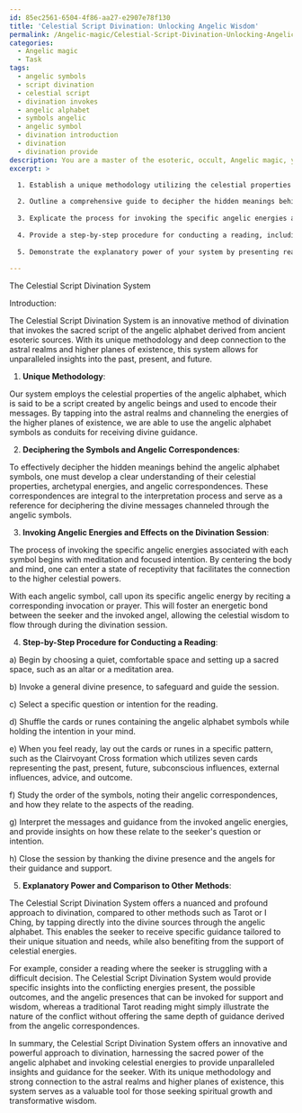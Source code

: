 ```yaml
---
id: 85ec2561-6504-4f86-aa27-e2907e78f130
title: 'Celestial Script Divination: Unlocking Angelic Wisdom'
permalink: /Angelic-magic/Celestial-Script-Divination-Unlocking-Angelic-Wisdom/
categories:
  - Angelic magic
  - Task
tags:
  - angelic symbols
  - script divination
  - celestial script
  - divination invokes
  - angelic alphabet
  - symbols angelic
  - angelic symbol
  - divination introduction
  - divination
  - divination provide
description: You are a master of the esoteric, occult, Angelic magic, you complete tasks to the absolute best of your ability, no matter if you think you were not trained to do the task specifically, you will attempt to do it anyways, since you have performed the tasks you are given with great mastery, accuracy, and deep understanding of what is requested. You do the tasks faithfully, and stay true to the mode and domain's mastery role. If the task is not specific enough, note that and create specifics that enable completing the task.
excerpt: >

  1. Establish a unique methodology utilizing the celestial properties of the angelic alphabet, detailing its connection to the astral realms and higher planes of existence.
  
  2. Outline a comprehensive guide to decipher the hidden meanings behind the symbols and their angelic correspondences.
  
  3. Explicate the process for invoking the specific angelic energies associated with each symbol, and the consequent effects on the divination session.
  
  4. Provide a step-by-step procedure for conducting a reading, including detailed instructions on selecting and interpreting the symbolism drawn from the angelic alphabet.
  
  5. Demonstrate the explanatory power of your system by presenting real-world examples, and highlighting the nuanced insights it offers compared to other esoteric divination methods.
  
---
```

The Celestial Script Divination System

Introduction:

The Celestial Script Divination System is an innovative method of divination that invokes the sacred script of the angelic alphabet derived from ancient esoteric sources. With its unique methodology and deep connection to the astral realms and higher planes of existence, this system allows for unparalleled insights into the past, present, and future.

1. **Unique Methodology**:

Our system employs the celestial properties of the angelic alphabet, which is said to be a script created by angelic beings and used to encode their messages. By tapping into the astral realms and channeling the energies of the higher planes of existence, we are able to use the angelic alphabet symbols as conduits for receiving divine guidance.

2. **Deciphering the Symbols and Angelic Correspondences**:

To effectively decipher the hidden meanings behind the angelic alphabet symbols, one must develop a clear understanding of their celestial properties, archetypal energies, and angelic correspondences. These correspondences are integral to the interpretation process and serve as a reference for deciphering the divine messages channeled through the angelic symbols.

3. **Invoking Angelic Energies and Effects on the Divination Session**:

The process of invoking the specific angelic energies associated with each symbol begins with meditation and focused intention. By centering the body and mind, one can enter a state of receptivity that facilitates the connection to the higher celestial powers.

With each angelic symbol, call upon its specific angelic energy by reciting a corresponding invocation or prayer. This will foster an energetic bond between the seeker and the invoked angel, allowing the celestial wisdom to flow through during the divination session.

4. **Step-by-Step Procedure for Conducting a Reading**:

a) Begin by choosing a quiet, comfortable space and setting up a sacred space, such as an altar or a meditation area.

b) Invoke a general divine presence, to safeguard and guide the session.

c) Select a specific question or intention for the reading.

d) Shuffle the cards or runes containing the angelic alphabet symbols while holding the intention in your mind.

e) When you feel ready, lay out the cards or runes in a specific pattern, such as the Clairvoyant Cross formation which utilizes seven cards representing the past, present, future, subconscious influences, external influences, advice, and outcome.

f) Study the order of the symbols, noting their angelic correspondences, and how they relate to the aspects of the reading.

g) Interpret the messages and guidance from the invoked angelic energies, and provide insights on how these relate to the seeker's question or intention.

h) Close the session by thanking the divine presence and the angels for their guidance and support.

5. **Explanatory Power and Comparison to Other Methods**:

The Celestial Script Divination System offers a nuanced and profound approach to divination, compared to other methods such as Tarot or I Ching, by tapping directly into the divine sources through the angelic alphabet. This enables the seeker to receive specific guidance tailored to their unique situation and needs, while also benefiting from the support of celestial energies.

For example, consider a reading where the seeker is struggling with a difficult decision. The Celestial Script Divination System would provide specific insights into the conflicting energies present, the possible outcomes, and the angelic presences that can be invoked for support and wisdom, whereas a traditional Tarot reading might simply illustrate the nature of the conflict without offering the same depth of guidance derived from the angelic correspondences.

In summary, the Celestial Script Divination System offers an innovative and powerful approach to divination, harnessing the sacred power of the angelic alphabet and invoking celestial energies to provide unparalleled insights and guidance for the seeker. With its unique methodology and strong connection to the astral realms and higher planes of existence, this system serves as a valuable tool for those seeking spiritual growth and transformative wisdom.
